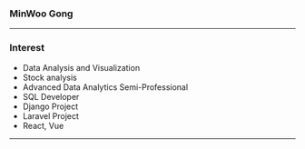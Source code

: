 ### MinWoo Gong
***
### Interest

+ Data Analysis and Visualization 
+ Stock analysis
+ Advanced Data Analytics Semi-Professional
+ SQL Developer
+ Django Project
+ Laravel Project
+ React, Vue
***

<!--
**joy3968/joy3968** is a ✨ _special_ ✨ repository because its `README.md` (this file) appears on your GitHub profile.


Here are some ideas to get you started:


- 🔭 I’m currently working on ...
- 🌱 I’m currently learning ...
- 👯 I’m looking to collaborate on ...
- 🤔 I’m looking for help with ...
- 💬 Ask me about ...
- 📫 How to reach me: ...
- 😄 Pronouns: ...
- ⚡ Fun fact: ...
-->
